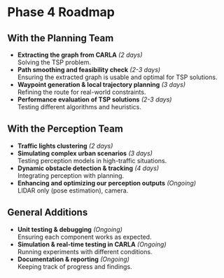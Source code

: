 # Phase 4 Roadmap

## With the Planning Team

- **Extracting the graph from CARLA** *(2 days)*  
  Solving the TSP problem.  
- **Path smoothing and feasibility check** *(2-3 days)*  
  Ensuring the extracted graph is usable and optimal for TSP solutions.  
- **Waypoint generation & local trajectory planning** *(3 days)*  
  Refining the route for real-world constraints.  
- **Performance evaluation of TSP solutions** *(2-3 days)*  
  Testing different algorithms and heuristics.  

## With the Perception Team

- **Traffic lights clustering** *(2 days)*  
- **Simulating complex urban scenarios** *(3 days)*  
  Testing perception models in high-traffic situations.  
- **Dynamic obstacle detection & tracking** *(4 days)*  
  Integrating perception with planning.  
- **Enhancing and optimizing our perception outputs** *(Ongoing)*  
  LIDAR only (pose estimation), camera.  

## General Additions

- **Unit testing & debugging** *(Ongoing)*  
  Ensuring each component works as expected.  
- **Simulation & real-time testing in CARLA** *(Ongoing)*  
  Running experiments with different conditions.  
- **Documentation & reporting** *(Ongoing)*  
  Keeping track of progress and findings.  
